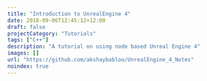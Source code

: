 ```yaml
---
title: "Introduction to UnrealEngine 4"
date: 2018-09-06T12:45:12+12:00
draft: false
projectCategory: "Tutorials"
tags: ["C++"]
description: "A tutorial on using node based Unreal Engine 4"
images: []
url: "https://github.com/akshaybabloo/UnrealEngine_4_Notes"
noindex: true
---
```

